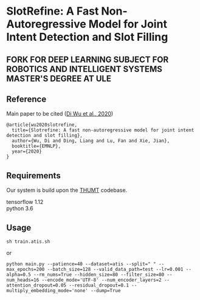 # SlotRefine: A Fast Non-Autoregressive Model for Joint Intent Detection and Slot Filling

## FORK FOR DEEP LEARNING SUBJECT FOR ROBOTICS AND INTELLIGENT SYSTEMS MASTER'S DEGREE AT ULE

## Reference
Main paper to be cited ([Di Wu et al., 2020](https://www.aclweb.org/anthology/2020.emnlp-main.152.pdf))

```
@article{wu2020slotrefine,
  title={Slotrefine: A fast non-autoregressive model for joint intent detection and slot filling},
  author={Wu, Di and Ding, Liang and Lu, Fan and Xie, Jian},
  booktitle={EMNLP},
  year={2020}
}
```

## Requirements
Our system is build upon the [THUMT](https://github.com/THUNLP-MT/THUMT) codebase.

tensorflow 1.12 <br>
python 3.6

## Usage
```
sh train.atis.sh
```
or
```
python main.py --patience=40 --dataset=atis --split=" " --max_epochs=200 --batch_size=128 --valid_data_path=test --lr=0.001 --alpha=0.5 --rm_nums=True --hidden_size=80 --filter_size=80 --num_heads=16 --encode_mode='UTF-8' --num_encoder_layers=2 --attention_dropout=0.05 --residual_dropout=0.1 --multiply_embedding_mode='none' --dump=True
```
